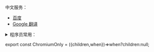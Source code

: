 中文服务：

- [百度](https://baidu.com/)
- [Google 翻译](https://translate.google.cn/)

<!-- https://weixin.sogou.com/ -->
<!-- - [必应中国版](https://cn.bing.com/) -->

<details>
<summary>程序员常用：</summary>

- [GitHub](https://github.com/)
- [Google 翻译 (国际版)](https://translate.google.com/)

包搜索：

- [Arch Packages](https://archlinux.org)
- [Chocolatey](https://community.chocolatey.org/): Windows 社区包管理器
- [npm](https://www.npmjs.com/)
- [Repology](https://repology.org)

文档：
- [ArchWiki (en)](https://wiki.archlinux.org/)

源码：
- [Sourcegraph](https://sourcegraph.com/search): 代码搜索引擎

<!--
<ChromiumOnly when={props.chromium}>

</ChromiumOnly>
-->

</details>

export const ChromiumOnly = ({children,when})=>when?children:null;
